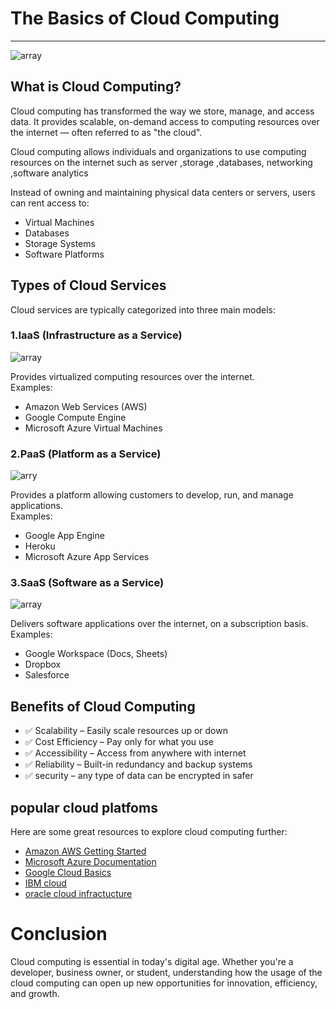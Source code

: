 # The Basics of Cloud Computing
---
![array](https://innovationatwork.ieee.org/wp-content/uploads/2019/09/bigstock-d-Rendering-Cloud-Computing-267217441_1024X684.jpg)


## What is Cloud Computing?
Cloud computing has transformed the way we store, manage, and access data. It provides scalable, on-demand access to computing resources over the internet — often referred to as "the cloud".


Cloud computing allows individuals and organizations to use computing resources on the internet such as server ,storage ,databases, networking ,software analytics

Instead of owning and maintaining physical data centers or servers, users can rent access to:

- Virtual Machines
- Databases
- Storage Systems
- Software Platforms

## Types of Cloud Services

Cloud services are typically categorized into three main models:

### 1.IaaS (Infrastructure as a Service)
![array](https://vectormine.b-cdn.net/wp-content/uploads/iaas_diagram_outline-1.jpg)

Provides virtualized computing resources over the internet.  
Examples:

- Amazon Web Services (AWS)  
- Google Compute Engine  
- Microsoft Azure Virtual Machines  

### 2.PaaS (Platform as a Service)
![arry](https://www.63sats.com/wp-content/uploads/2024/02/PaaS-Key-Factors.webp)

Provides a platform allowing customers to develop, run, and manage applications.  
Examples:

- Google App Engine  
- Heroku  
- Microsoft Azure App Services  

### 3.SaaS (Software as a Service)
![array](https://1.bp.blogspot.com/-YgpzHb97UCw/XuHPXFVYrXI/AAAAAAAAAJM/13Bmysaecaks5ThU8EKrBFoPonTvPLB6QCK4BGAsYHg/s2160/20200609_225118_0000.jpg)

Delivers software applications over the internet, on a subscription basis.  
Examples:

- Google Workspace (Docs, Sheets)  
- Dropbox  
- Salesforce  

## Benefits of Cloud Computing

- ✅ Scalability – Easily scale resources up or down  
- ✅ Cost Efficiency – Pay only for what you use  
- ✅ Accessibility – Access from anywhere with internet  
- ✅ Reliability – Built-in redundancy and backup systems 
- ✅ security – any type of data can be encrypted in safer


## popular cloud platfoms 

Here are some great resources to explore cloud computing further:

- [Amazon AWS Getting Started](https://aws.amazon.com/getting-started/)  
- [Microsoft Azure Documentation](https://learn.microsoft.com/en-us/azure/)  
- [Google Cloud Basics](https://cloud.google.com/learn)  
- [IBM cloud](https://www.ibm.com)
- [oracle cloud infractucture](https://cloud.orace.com)

# Conclusion


Cloud computing is essential in today's digital age. Whether you're a developer, business owner, or student, understanding how the usage of the cloud computing can open up new opportunities for innovation, efficiency, and growth.
